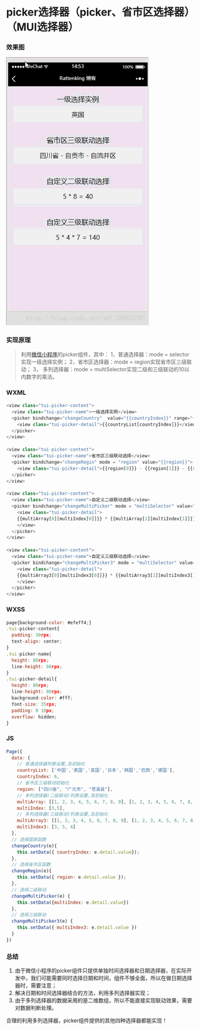 # picker选择器（picker、省市区选择器）（MUI选择器）

### 效果图

![img](22.picker选择器(picker、省市区选择器MUI选择器).assets/ziz0eqkwat.gif)

### 实现原理

>  利用[微信小程序](https://cloud.tencent.com/product/tcb?from=10680)的picker组件，其中： 1，普通选择器：mode = selector实现一级选择实例； 2，省市区选择器：mode = region实现省市区三级联动； 3， 多列选择器：mode = multiSelector实现二级和三级联动的10以内数字的乘法。 

### WXML

```javascript
<view class="tui-picker-content">
  <view class="tui-picker-name">一级选择实例</view>
  <picker bindchange="changeCountry"  value="{{countryIndex}}" range="{{countryList}}">
    <view class="tui-picker-detail">{{countryList[countryIndex]}}</view>
  </picker>
</view>

<view class="tui-picker-content">
  <view class="tui-picker-name">省市区三级联动选择</view>
  <picker bindchange="changeRegin" mode = "region" value="{{region}}">
    <view class="tui-picker-detail">{{region[0]}} - {{region[1]}} - {{region[2]}}</view>
  </picker>
</view>

<view class="tui-picker-content">
  <view class="tui-picker-name">自定义二级联动选择</view>
  <picker bindchange="changeMultiPicker" mode = "multiSelector" value="{{multiIndex}}" range="{{multiArray}}">
    <view class="tui-picker-detail">
    {{multiArray[0][multiIndex[0]]}} * {{multiArray[1][multiIndex[1]]}} = {{multiArray[0][multiIndex[0]] * multiArray[1][multiIndex[1]]}}
    </view>
  </picker>
</view>

<view class="tui-picker-content">
  <view class="tui-picker-name">自定义三级联动选择</view>
  <picker bindchange="changeMultiPicker3" mode = "multiSelector" value="{{multiIndex3}}" range="{{multiArray3}}">
    <view class="tui-picker-detail">
    {{multiArray3[0][multiIndex3[0]]}} * {{multiArray3[1][multiIndex3[1]]}} * {{multiArray3[2][multiIndex3[2]]}} = {{multiArray3[0][multiIndex3[0]] * multiArray3[1][multiIndex3[1]] * multiArray3[2][multiIndex3[2]]}}
    </view>
  </picker>
</view>
```

### WXSS

```javascript
page{background-color: #efeff4;}
.tui-picker-content{
  padding: 30rpx;
  text-align: center;
}
.tui-picker-name{
  height: 80rpx;
  line-height: 80rpx;
}
.tui-picker-detail{
  height: 80rpx;
  line-height: 80rpx;
  background-color: #fff;
  font-size: 35rpx;
  padding: 0 10px;
  overflow: hidden;
}
```

### JS

```javascript
Page({
  data: {
    // 普通选择器列表设置,及初始化
    countryList: ['中国','美国','英国','日本','韩国','巴西','德国'],
    countryIndex: 6,
    // 省市区三级联动初始化
    region: ["四川省", "广元市", "苍溪县"],
    // 多列选择器(二级联动)列表设置,及初始化
    multiArray: [[1, 2, 3, 4, 5, 6, 7, 8, 9], [1, 2, 3, 4, 5, 6, 7, 8, 9]],
    multiIndex: [3,5],
    // 多列选择器(三级联动)列表设置,及初始化
    multiArray3: [[1, 2, 3, 4, 5, 6, 7, 8, 9], [1, 2, 3, 4, 5, 6, 7, 8, 9], [1, 2, 3, 4, 5, 6, 7, 8, 9]],
    multiIndex3: [3, 5, 4]
  },
  // 选择国家函数
  changeCountry(e){
    this.setData({ countryIndex: e.detail.value});
  },
  // 选择省市区函数
  changeRegin(e){
    this.setData({ region: e.detail.value });
  },
  // 选择二级联动
  changeMultiPicker(e) {
    this.setData({multiIndex: e.detail.value})
  },
  // 选择三级联动
  changeMultiPicker3(e) {
    this.setData({ multiIndex3: e.detail.value })
  }
})
```

### 总结

1. 由于微信小程序的picker组件只提供单独时间选择器和日期选择器，在实际开发中，我们可能需要同时选择日期和时间，组件不够全面，所以在做日期选择器时，需要注意；
2. 解决日期和时间选择器结合的方法，利用多列选择器实现；
3. 由于多列选择器的数据采用的是二维数组，所以不能直接实现联动效果，需要对数据判断处理。

合理的利用多列选择器，picker组件提供的其他四种选择器都能实现！